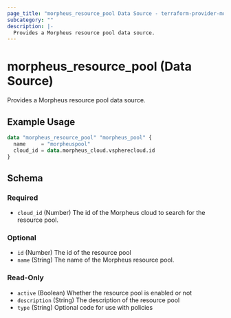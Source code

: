 ```yaml
---
page_title: "morpheus_resource_pool Data Source - terraform-provider-morpheus"
subcategory: ""
description: |-
  Provides a Morpheus resource pool data source.
---
```


# morpheus_resource_pool (Data Source)

Provides a Morpheus resource pool data source.

## Example Usage

```terraform
data "morpheus_resource_pool" "morpheus_pool" {
  name     = "morpheuspool"
  cloud_id = data.morpheus_cloud.vspherecloud.id
}
```

<!-- schema generated by tfplugindocs -->
## Schema

### Required

- `cloud_id` (Number) The id of the Morpheus cloud to search for the resource pool.

### Optional

- `id` (Number) The id of the resource pool
- `name` (String) The name of the Morpheus resource pool.

### Read-Only

- `active` (Boolean) Whether the resource pool is enabled or not
- `description` (String) The description of the resource pool
- `type` (String) Optional code for use with policies